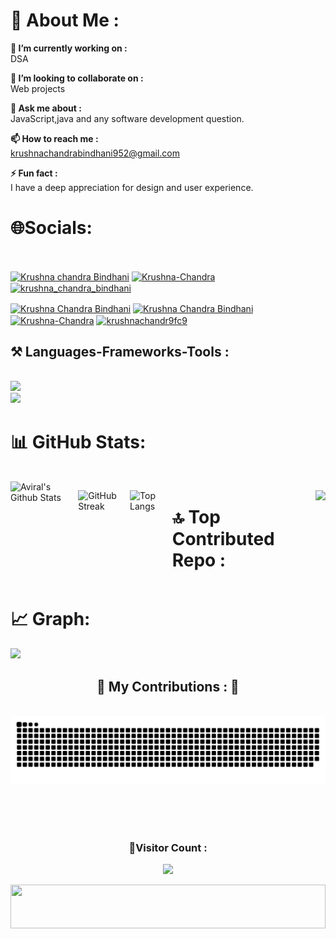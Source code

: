 

 
# 💫 About Me :
**🔭 I’m currently working on :**<br>
 DSA

**👯 I’m looking to collaborate on :**<br>
Web projects

**💬 Ask me about :**<br>
JavaScript,java and any software development question.

**📫 How to reach me :**<br>
krushnachandrabindhani952@gmail.com

**⚡ Fun fact :** <br>
 I have a deep appreciation for design and user experience.

#  🌐Socials:
<br>
<p align="left">
<a href="https://www.linkedin.com/in/krushna-chandra-bindhani-1b1342275?utm_source=share&utm_campaign=share_via&utm_content=profile&utm_medium=android_app" target="blank"><img align="center" src="https://raw.githubusercontent.com/rahuldkjain/github-profile-readme-generator/master/src/images/icons/Social/linked-in-alt.svg" alt="Krushna chandra Bindhani" height="30" width="40" /></a>
<a href="https://twitter.com/@Krushna-Chandra" target="blank"><img align="center" src="https://raw.githubusercontent.com/rahuldkjain/github-profile-readme-generator/master/src/images/icons/Social/twitter.svg" alt="Krushna-Chandra" height="30" width="40" /></a>
<a href="https://discord.com/channels/@me" target="blank"><img align="center" src="https://raw.githubusercontent.com/rahuldkjain/github-profile-readme-generator/master/src/images/icons/Social/discord.svg" alt="krushna_chandra_bindhani" height="30" width="40" /></a>
</p>
<a href="https://www.facebook.com/share/15n8iGVhwk/" target="blank"><img align="center" src="https://raw.githubusercontent.com/rahuldkjain/github-profile-readme-generator/master/src/images/icons/Social/facebook.svg" alt="Krushna Chandra Bindhani" height="30" width="40" /></a>
<a href="https://www.instagram.com/krushna__chandra_bindhani?igsh=MXNqNG8zeXExeW9sYw==" target="blank"><img align="center" src="https://raw.githubusercontent.com/rahuldkjain/github-profile-readme-generator/master/src/images/icons/Social/instagram.svg" alt="Krushna Chandra Bindhani" height="30" width="40" /></a>
<a href="https://www.leetcode.com/Krushna-Chandra" target="blank"><img align="center" src="https://raw.githubusercontent.com/rahuldkjain/github-profile-readme-generator/master/src/images/icons/Social/leet-code.svg" alt="Krushna-Chandra" height="30" width="40" /></a>
<a href="https://www.geeksforgeeks.org/user/krushnachandr9fc9/" target="blank"><img align="center" src="https://raw.githubusercontent.com/rahuldkjain/github-profile-readme-generator/master/src/images/icons/Social/geeks-for-geeks.svg" alt="krushnachandr9fc9" height="30" width="40" /></a>
</p>

<h2 align="left">⚒️ Languages-Frameworks-Tools : </h2>
<br/>
<div align="left">
<img src="https://skillicons.dev/icons?i=html,css,vscode,github,git" /><br>
<img src="https://skillicons.dev/icons?i=java,python,javascript,mongodb,c,mysql" /><br>
</div>

# 📊 GitHub Stats:
<br>

<div style="display: flex; flex-direction: row; gap: 5px;">
 <img alt="Aviral's Github Stats" src="https://github-readme-stats.vercel.app/api?username=Krushna-Chandra&show_icons=true&count_private=true&theme=tokyonight" /><br>
 
   <img src="https://github-readme-streak-stats.herokuapp.com/?user=Krushna-Chandra&theme=react&hide_border=false" alt="GitHub Streak" style="margin-right: 10px;"><br>

   <img src="https://github-readme-stats.vercel.app/api/top-langs/?username=Krushna-Chandra&theme=react&hide_border=false&include_all_commits=false&count_private=false&layout=compact" alt="Top Langs" style="margin-right: 10px;"><br>
  # 🔝 Top Contributed Repo :
   <img src="https://github-contributor-stats.vercel.app/api?username=Krushna-Chandra&limit=5&theme=tokyonight&combine_all_yearly_contributions=true"><br>



</div>


# 📈 Graph:
<img src="https://github-readme-activity-graph.vercel.app/graph?username=Krushna-Chandra&theme=react-dark">


<div align="center">
<h2>🐍 My Contributions : 🐍</h2>
<br>
<img alt="snake eating my contributions" src="https://raw.githubusercontent.com/salesp07/salesp07/output/github-contribution-grid-snake.svg" />

<br/><br/><br/>
</div>
  <h3 align ="center"><b>📍Visitor Count :</b></h3>
</div>


<p align="center" >   
  <img src="https://profile-counter.glitch.me/Krushna-Chandra/count.svg" />  
</p>

<!--Line-->

<img src="https://i.imgur.com/dBaSKWF.gif" height="70" width="100%">





